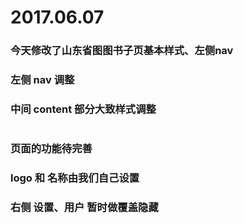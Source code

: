 #  2017.06.07
###  今天修改了山东省图图书子页基本样式、左侧nav

###  左侧 nav 调整
###  中间 content 部分大致样式调整

#
###  页面的功能待完善
###  logo 和 名称由我们自己设置
###  右侧 设置、用户 暂时做覆盖隐藏
